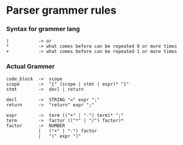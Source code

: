 # Parser grammer rules

### Syntax for grammer lang

```
|           -> or
*           -> what comes before can be repeated 0 or more times
+           -> what comes before can be repeated 1 or more times
```

### Actual Grammer

```
code_block  ->  scope
scope       ->  "{" (scope | stmt | expr)* "}"
stmt        ->  decl | return

decl        ->  STRING "=" expr ";"
return      ->  "return" expr ";"

expr        ->  term (("+" | "-") term)* ";"
term        ->  factor (("*" | "/") factor)*
factor      ->  NUMBER
            |   ("+" | "-") factor
            |   "(" expr ")"
```
